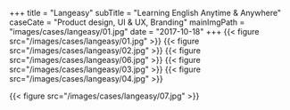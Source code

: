 +++
title = "Langeasy"
subTitle = "Learning English Anytime & Anywhere"
caseCate = "Product design, UI & UX, Branding"
mainImgPath = "images/cases/langeasy/01.jpg"
date = "2017-10-18"
+++
{{< figure src="/images/cases/langeasy/01.jpg" >}}
{{< figure src="/images/cases/langeasy/02.jpg" >}}
{{< figure src="/images/cases/langeasy/06.jpg" >}}
{{< figure src="/images/cases/langeasy/03.jpg" >}}
{{< figure src="/images/cases/langeasy/04.jpg" >}}
<!-- {{< figure src="/images/cases/langeasy/05.jpg" >}} -->

{{< figure src="/images/cases/langeasy/07.jpg" >}}